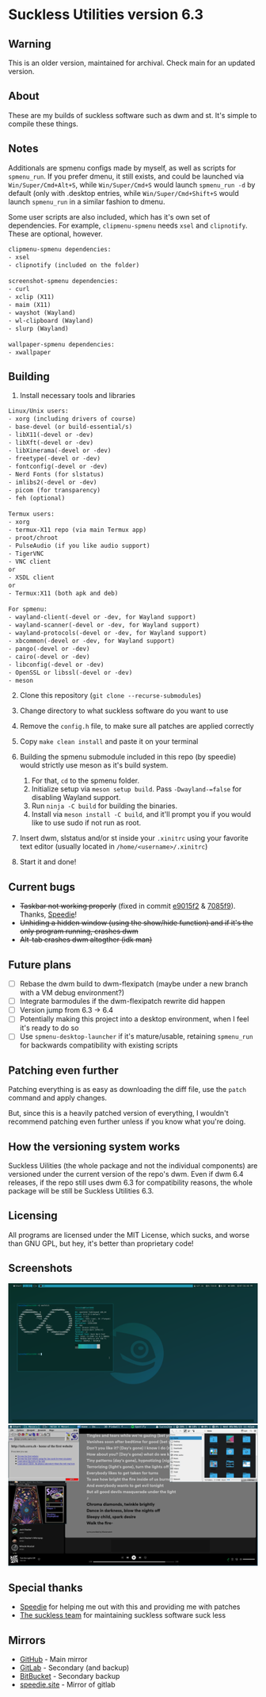 # Suckless Utilities version 6.3
## Warning

This is an older version, maintained for archival. Check main for an updated version.

## About 
These are my builds of suckless software such as dwm and st.
It's simple to compile these things. 

## Notes

Additionals are spmenu configs made by myself, as well as scripts for `spmenu_run`. If you prefer dmenu, it still exists, and could be launched via `Win/Super/Cmd+Alt+S`, while `Win/Super/Cmd+S` would launch `spmenu_run -d` by default (only with .desktop entries, while  `Win/Super/Cmd+Shift+S` would launch `spmenu_run` in a similar fashion to dmenu.

Some user scripts are also included, which has it's own set of dependencies. For example, `clipmenu-spmenu` needs `xsel` and `clipnotify`. These are optional, however.

```
clipmenu-spmenu dependencies:
- xsel
- clipnotify (included on the folder)

screenshot-spmenu dependencies:
- curl
- xclip (X11)
- maim (X11)
- wayshot (Wayland)
- wl-clipboard (Wayland)
- slurp (Wayland)

wallpaper-spmenu dependencies:
- xwallpaper
```
## Building

1. Install necessary tools and libraries 
```
Linux/Unix users:
- xorg (including drivers of course)
- base-devel (or build-essential/s)
- libX11(-devel or -dev)
- libXft(-devel or -dev) 
- libXinerama(-devel or -dev) 
- freetype(-devel or -dev) 
- fontconfig(-devel or -dev)
- Nerd Fonts (for slstatus)
- imlibs2(-devel or -dev)
- picom (for transparency)
- feh (optional)

Termux users:
- xorg 
- termux-X11 repo (via main Termux app)
- proot/chroot
- PulseAudio (if you like audio support)
- TigerVNC 
- VNC client
or
- XSDL client
or
- Termux:X11 (both apk and deb)

For spmenu:
- wayland-client(-devel or -dev, for Wayland support)
- wayland-scanner(-devel or -dev, for Wayland support)
- wayland-protocols(-devel or -dev, for Wayland support)
- xbcommon(-devel or -dev, for Wayland support)
- pango(-devel or -dev)
- cairo(-devel or -dev)
- libconfig(-devel or -dev)
- OpenSSL or libssl(-devel or -dev)
- meson
```

2. Clone this repository (`git clone --recurse-submodules`)
3. Change directory to what suckless software do you want to use
4. Remove the `config.h` file, to make sure all patches are applied correctly
5. Copy `make clean install` and paste it on your terminal
6. Building the spmenu submodule included in this repo (by speedie) would strictly use meson as it's build system.
    1. For that, `cd` to the spmenu folder.
    2. Initialize setup via `meson setup build`. Pass `-Dwayland-=false` for disabling Wayland support.
    3. Run `ninja -C build` for building the binaries.
    4. Install via `meson install -C build`, and it'll prompt you if you would like to use sudo if not run as root.

7. Insert dwm, slstatus and/or st inside your `.xinitrc` using your favorite text editor (usually located in `/home/<username>/.xinitrc`)
8. Start it and done! 

## Current bugs
- ~~Taskbar not working properly~~ (fixed in commit [e9015f2](https://github.com/Lucas-mother3/suckless-utils/commit/e9015f2d2a09ef66f1c9e188b277c89d23635195) & [7085f9](https://github.com/Lucas-mother3/suckless-utils/commit/7085f97d80fc203d6f54d0209af07007c0347880)). Thanks, [Speedie](https://speedie.gq)!
- ~~Unhiding a hidden window (using the show/hide function) and if it's the only program running, crashes dwm~~
- ~~Alt-tab crashes dwm altogther (idk man)~~

## Future plans
- [ ] Rebase the dwm build to dwm-flexipatch (maybe under a new branch with a VM debug environment?)
- [ ] Integrate barmodules if the dwm-flexipatch rewrite did happen
- [ ] Version jump from 6.3 -> 6.4
- [ ] Potentially making this project into a desktop environment, when I feel it's ready to do so
- [ ] Use `spmenu-desktop-launcher` if it's mature/usable, retaining `spmenu_run` for backwards compatibility with existing scripts 

## Patching even further 

Patching everything is as easy as downloading the diff file, use the `patch` command and apply changes.

But, since this is a heavily patched version of everything, I wouldn't recommend patching even further unless if you know what you're doing.

## How the versioning system works

Suckless Uilities (the whole package and not the individual components) are versioned under the current version of the repo's dwm.
Even if dwm 6.4 releases, if the repo still uses dwm 6.3 for compatibility reasons, the whole package will be still be Suckless Utilities 6.3.

## Licensing
All programs are licensed under the MIT License, which sucks, and worse than GNU GPL, but hey, it's better than proprietary code!

## Screenshots
![Screenshot of neofetch](/pics/neofetch.png)
![Screenshot of random applications (Spotify, Space Cadet Pinball, NCSA Mosaic)](/pics/random.png)

## Special thanks 
* [Speedie](https://speedie.gq) for helping me out with this and providing me with patches 
* [The suckless team](https://suckless.org) for maintaining suckless software suck less

## Mirrors

* [GitHub](https://github.com/Lucas-mother3/suckless-utils) - Main mirror
* [GitLab](https://gitlab.com/Lucas-mother3/suckless-utils) - Secondary (and backup)
* [BitBucket](https://bitbucket.org/Lucas-mother3/suckless-utils) - Secondary backup
* [speedie.site](https://git.speedie.site/Lucas-mother3/suckless-utils) - Mirror of gitlab
